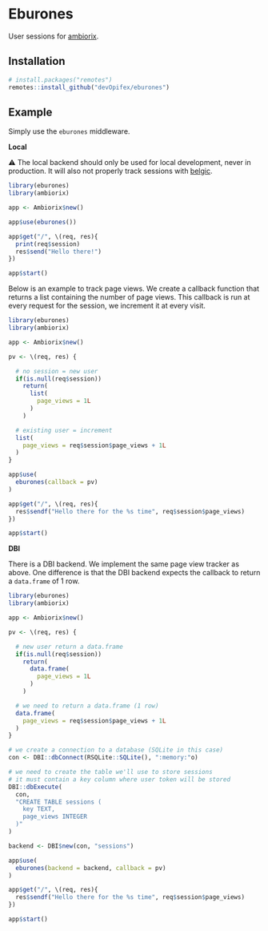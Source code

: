 # Eburones

User sessions for [ambiorix](https://ambiorix.dev).

## Installation

``` r
# install.packages("remotes")
remotes::install_github("devOpifex/eburones")
```

## Example

Simply use the `eburones` middleware.

__Local__

:warning: The local backend should only be used for local development,
never in production. 
It will also not properly track sessions with 
[belgic](https://github.com/belgic).

```r
library(eburones)
library(ambiorix)

app <- Ambiorix$new()

app$use(eburones())

app$get("/", \(req, res){
  print(req$session)
  res$send("Hello there!")
})

app$start()
```

Below is an example to track page views.
We create a callback function that returns a list containing the number
of page views.
This callback is run at every request for the session, we 
increment it at every visit.

```r
library(eburones)
library(ambiorix)

app <- Ambiorix$new()

pv <- \(req, res) {

  # no session = new user
  if(is.null(req$session))
    return(
      list(
        page_views = 1L
      )
    )

  # existing user = increment
  list(
    page_views = req$session$page_views + 1L
  ) 
}

app$use(
  eburones(callback = pv)
)

app$get("/", \(req, res){
  res$sendf("Hello there for the %s time", req$session$page_views)
})

app$start()
```

__DBI__

There is a DBI backend.
We implement the same page view tracker as above. 
One difference is that the DBI backend expects the callback
to return a `data.frame` of 1 row.

```r
library(eburones)
library(ambiorix)

app <- Ambiorix$new()

pv <- \(req, res) {

  # new user return a data.frame
  if(is.null(req$session))
    return(
      data.frame(
        page_views = 1L
      )
    )

  # we need to return a data.frame (1 row)
  data.frame(
    page_views = req$session$page_views + 1L
  ) 
}

# we create a connection to a database (SQLite in this case)
con <- DBI::dbConnect(RSQLite::SQLite(), ":memory:"o)

# we need to create the table we'll use to store sessions
# it must contain a key column where user token will be stored
DBI::dbExecute(
  con,
  "CREATE TABLE sessions (
    key TEXT,
    page_views INTEGER
  )"
)

backend <- DBI$new(con, "sessions")

app$use(
  eburones(backend = backend, callback = pv)
)

app$get("/", \(req, res){
  res$sendf("Hello there for the %s time", req$session$page_views)
})

app$start()
```
